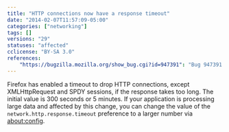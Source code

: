 ```yaml
---
title: "HTTP connections now have a response timeout"
date: "2014-02-07T11:57:09-05:00"
categories: ["networking"]
tags: []
versions: "29"
statuses: "affected"
cclicense: "BY-SA 3.0"
references:
    "https://bugzilla.mozilla.org/show_bug.cgi?id=947391": "Bug 947391 – HTTP connections (exc. XHR, SPDY) should have a response timeout"
---
```

Firefox has enabled a timeout to drop HTTP connections, except XMLHttpRequest and SPDY sessions, if the response takes too long. The initial value is 300 seconds or 5 minutes. If your application is processing large data and affected by this change, you can change the value of the `network.http.response.timeout` preference to a larger number via [about:config](http://kb.mozillazine.org/About:config).
